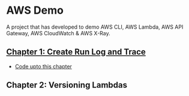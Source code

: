 # AWS Demo

A project that has developed to demo AWS CLI, AWS Lambda, AWS API Gateway, AWS CloudWatch & AWS X-Ray.

## [Chapter 1: Create Run Log and Trace](./AWSFromCommandLine.md)

- [Code upto this chapter](https://github.com/PrashamTrivedi/AWSDemo/releases/tag/CreateRunLogTrace)

## Chapter 2: Versioning Lambdas
